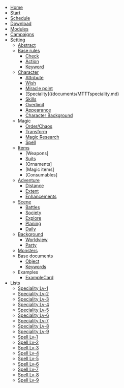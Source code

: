 <!-- docs/_sidebar.md -->

* [Home](documents/home.md)
* [Start](documents/start.md)
* [Schedule](documents/Schedule.md)
* [Download](documents/Download.md)
* [Modules](documents/Modules.md)
* [Campaigns](documents/Campaigns.md)
* [Setting](documents/documents.md)
	* [Abstract](documents/MTTTabstract.md)
	* [Base rules](documents/MTTTbase.md)
		* [Check](documents/MTTTcheck.md)
		* [Action](documents/MTTTaction.md)
		* [Keyword](documents/MTTTkeyword.md)
	* [Character](documents/MTTTchaview.md)
		* [Attribute](documents/MTTTcharacter.md)
		* [Wish](documents/MTTTwish.md)
		* [Miracle point](documents/MTTTmirp.md)
		* [Speciality]((documents/MTTTspeciality.md)
		* [Skills](documents/MTTTskill.md)
		* [Overlimit](documents/MTTToverlimit.md)
		* [Appearance](documents/MTTTapearance.md)
		* [Character Background](documents/MTTTchaba.md)
	* Magic
		* [Order/Chaos](documents/MTTToc.md)
		* [Transform](documents/MTTTtrans.md)
		* [Magic Research](documents/MTTTmagicre.md)
		* [Spell](documents/MTTTspelloverview.md)
	* [Items](documents/MTTTitems.md)
		* [Weapons]
		* [Suits](documents/MTTTsuit.md)
		* [Ornaments]
		* [Magic items]
		* [Consumables]
	* [Adventure](documents/MTTTadventure.md)
		* [Distance](documents/MTTTdistance.md)	
		* [Extent](documents/MTTTextent.md)	
		* [Enhancements](documents/MTTTenhance.md)
	* [Scene](documents/MTTTscene.md)
		* [Battles](documents/MTTTbattle.md)
		* [Society](documents/MTTTsocialbattle.md)
		* [Explore](documents/MTTTexplore.md)
		* [Planing](documents/MTTTplan.md)
		* [Daily](documents/MTTTdaily.md)
	* [Background](documents/MTTTbackground.md)
		* [Worldview](documents/MTTTadventure.md)
		* [Party](documents/MTTTparty.md)
	* [Monsters](documents/MTTTmonsters.md)
	* Base documents
		* [Object](documents/MTTTobject.md)
		* [Keywords](documents/MTTTkeywords.md)
	* Examples
		* [ExampleCard](documents/MTTTcharactersheet.md)
* Lists
	* [Speciality Lv-1](documents/MTTTspecis1.md)
	* [Speciality Lv-2](documents/MTTTspecis2.md)
	* [Speciality Lv-3](documents/MTTTspecis3.md)
	* [Speciality Lv-4](documents/MTTTspecis4.md)
	* [Speciality Lv-5](documents/MTTTspecis5.md)
	* [Speciality Lv-6](documents/MTTTspecis6.md)
	* [Speciality Lv-7](documents/MTTTspecis7.md)
	* [Speciality Lv-8](documents/MTTTspecis8.md)
	* [Speciality Lv-9](documents/MTTTspecis9.md)
	* [Spell Lv-1](documents/MTTTspells1.md)
	* [Spell Lv-2](documents/MTTTspells2.md)
	* [Spell Lv-3](documents/MTTTspells3.md)
	* [Spell Lv-4](documents/MTTTspells4.md)
	* [Spell Lv-5](documents/MTTTspells5.md)
	* [Spell Lv-6](documents/MTTTspells6.md)
	* [Spell Lv-7](documents/MTTTspells7.md)
	* [Spell Lv-8](documents/MTTTspells8.md)
	* [Spell Lv-9](documents/MTTTspells9.md)


